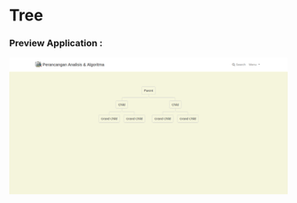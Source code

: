 <h1>Tree
<h3> Preview Application :
  
  ![alt text](https://github.com/syarifuddinahmads/tree-py/blob/master/static/images/preview.png?raw=true)

